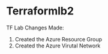 # Terraformlb2
TF Lab
Changes Made:
1. Created the Azure Resource Group
2. Created the Azure Virutal Network 
